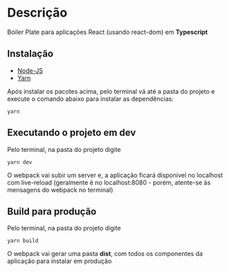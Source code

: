 # Descrição
Boiler Plate para aplicações React (usando react-dom) em <b>Typescript</b>

## Instalação

- [Node-JS](https://www.notion.so/Instalando-o-Node-js-d40fdabe8f0a491eb33b85da93d90a2f)
- [Yarn](https://www.notion.so/Instalando-o-Yarn-eca6a13be5b3467d8d2f7be15c60f322)

Após instalar os pacotes acima, pelo terminal vá até a pasta do projeto 
e execute o comando abaixo para instalar as dependências:

```
yarn
``` 

## Executando o projeto em dev

Pelo terminal, na pasta do projeto digite

```
yarn dev
```

O webpack vai subir um server e, a aplicação ficará disponível no localhost com live-reload (geralmente é no localhost:8080 - porém, atente-se às mensagens do webpack no terminal)

## Build para produção

Pelo terminal, na pasta do projeto digite

```
yarn build
```

O webpack vai gerar uma pasta <b>dist</b>, com todos os componentes da aplicação para instalar em produção